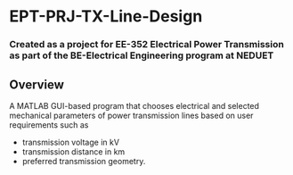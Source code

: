 # EPT-PRJ-TX-Line-Design
### Created as a project for EE-352 Electrical Power Transmission as part of the BE-Electrical Engineering program at NEDUET

## Overview
A MATLAB GUI-based program that chooses electrical and selected mechanical parameters of power transmission lines based on user requirements such as 
- transmission voltage in kV
- transmission distance in km
- preferred transmission geometry. 

